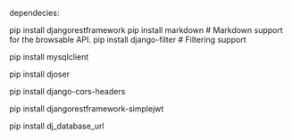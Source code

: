 dependecies:

pip install djangorestframework
pip install markdown # Markdown support for the browsable API.
pip install django-filter # Filtering support

pip install mysqlclient

pip install djoser

pip install django-cors-headers

pip install djangorestframework-simplejwt

pip install dj_database_url
